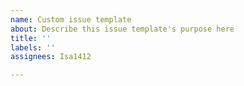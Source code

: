 ```yaml
---
name: Custom issue template
about: Describe this issue template's purpose here
title: ''
labels: ''
assignees: Isa1412

---
```



